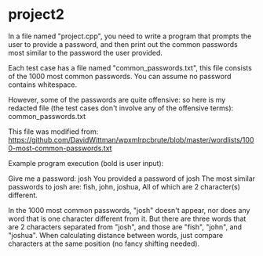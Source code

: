 # project2

In a file named "project.cpp", you need to write a program that prompts the user to provide a password, and then print out the common passwords most similar to the password the user provided.

Each test case has a file named "common_passwords.txt", this file consists of the 1000 most common passwords. You can assume no password contains whitespace.

However, some of the passwords are quite offensive: so here is my redacted file (the test cases don't involve any of the offensive terms): common_passwords.txt

This file was modified from: https://github.com/DavidWittman/wpxmlrpcbrute/blob/master/wordlists/1000-most-common-passwords.txt

 

Example program execution (bold is user input):

Give me a password: josh
You provided a password of josh
The most similar passwords to josh are:
fish, john, joshua,
All of which are 2 character(s) different.

In the 1000 most common passwords, "josh" doesn't appear, nor does any word that is one character different from it. But there are three words that are 2 characters separated from "josh", and those are "fish", "john", and "joshua". When calculating distance between words, just compare characters at the same position (no fancy shifting needed).
